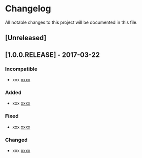 # Changelog
All notable changes to this project will be documented in this file.

## [Unreleased]

## [1.0.0.RELEASE]  - 2017-03-22
### Incompatible
- xxx   [xxxx]()

### Added
- xxx   [xxxx]()

### Fixed
- xxx   [xxxx]()

### Changed
- xxx   [xxxx]()
